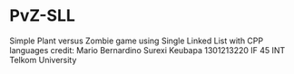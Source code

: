 # PvZ-SLL
Simple Plant versus Zombie game using Single Linked List with CPP languages 
credit:
Mario Bernardino Surexi Keubapa
1301213220
IF 45 INT
Telkom University
